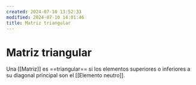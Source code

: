 ```yaml
---
created: 2024-07-10 13:52:33
modified: 2024-07-10 14:01:46
title: Matriz triangular
---
```


# Matriz triangular

Una [[Matriz]] es ==triangular== si los elementos superiores o inferiores a su diagonal principal son el [[Elemento neutro]].
